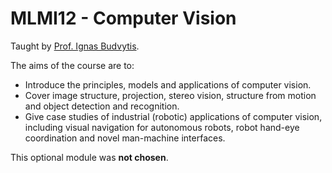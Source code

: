 # MLMI12 - Computer Vision

Taught by [Prof. Ignas Budvytis](http://mi.eng.cam.ac.uk/~ib255/).

The aims of the course are to:
- Introduce the principles, models and applications of computer vision.
- Cover image structure, projection, stereo vision, structure from motion and object detection and recognition.
- Give case studies of industrial (robotic) applications of computer vision, including visual navigation for autonomous robots, robot hand-eye coordination and novel man-machine interfaces.

This optional module was **not chosen**.